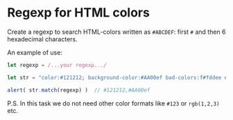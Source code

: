 # Regexp for HTML colors

Create a regexp to search HTML-colors written as `#ABCDEF`: first `#` and then 6 hexadecimal characters.

An example of use:

```javascript
let regexp = /...your regexp.../

let str = "color:#121212; background-color:#AA00ef bad-colors:f#fddee #fd2 #12345678";

alert( str.match(regexp) )  // #121212,#AA00ef
```

P.S. In this task we do not need other color formats like `#123` or `rgb(1,2,3)` etc.

